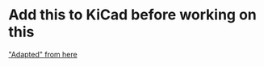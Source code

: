 # Add this to KiCad before working on this

["Adapted" from here](https://github.com/yet-another-average-joe/Kicad-STM32)